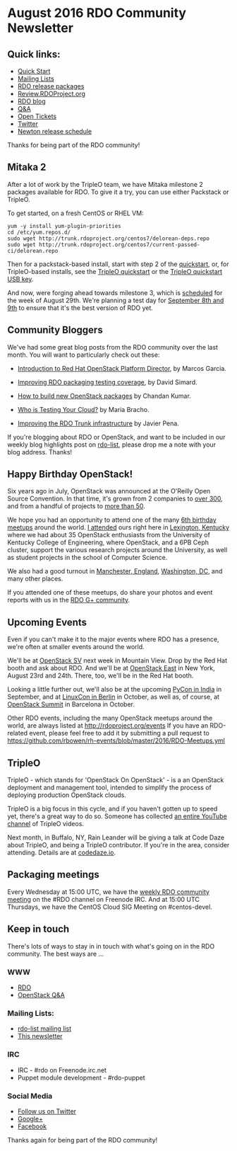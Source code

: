 # August 2016 RDO Community Newsletter

## Quick links:

* [Quick Start](http://rdoproject.org/quickstart)
* [Mailing Lists](https://www.rdoproject.org/community/mailing-lists/)
* [RDO release packages](https://trunk.rdoproject.org/)
* [Review.RDOProject.org](http://review.rdoproject.org/)
* [RDO blog](http://rdoproject.org/blog)
* [Q&A](http://ask.openstack.org/)
* [Open Tickets](http://tm3.org/rdobugs)
* [Twitter](http://twitter.com/rdocommunity)
* [Newton release schedule](http://releases.openstack.org/newton/schedule.html)

Thanks for being part of the RDO community!

## Mitaka 2

After a lot of work by the TripleO team, we have Mitaka milestone 2
packages available for RDO. To give it a try, you can use either
Packstack or TripleO.

To get started, on a fresh CentOS or RHEL VM:

    yum -y install yum-plugin-priorities
    cd /etc/yum.repos.d/
    sudo wget http://trunk.rdoproject.org/centos7/delorean-deps.repo
    sudo wget http://trunk.rdoproject.org/centos7/current-passed-ci/delorean.repo

Then for a packstack-based install, start with step 2 of the
[quickstart](https://www.rdoproject.org/install/quickstart/), or, for
TripleO-based installs, see the [TripleO
quickstart](https://www.rdoproject.org/tripleo/) or the [TripleO
quickstart USB key](https://www.rdoproject.org/tripleo/oooq-usbkey/).

And now, were forging ahead towards milestone 3, which is 
[scheduled](http://releases.openstack.org/newton/schedule.html) for the
week of August 29th. We're planning a test day for [September 8th and
9th](https://www.rdoproject.org/testday/newton/milestone3) to ensure
that it's the best version of RDO yet.

## Community Bloggers

We've had some great blog posts from the RDO community over the last
month. You will want to particularly check out these:

* [Introduction to Red Hat OpenStack Platform Director](http://tm3.org/83), by Marcos Garcia.

* [Improving RDO packaging testing coverage](http://tm3.org/7y), by David Simard.

* [How to build new OpenStack packages](http://tm3.org/7-) by Chandan Kumar.

* [Who is Testing Your Cloud?](http://tm3.org/7k) by Maria Bracho.

* [Improving the RDO Trunk infrastructure](http://tm3.org/7n) by Javier Pena.

If you're blogging about RDO or OpenStack, and want to be included in
our weekly blog highlights post on
[rdo-list](https://www.redhat.com/mailman/listinfo/rdo-list), please
drop me a note with your blog address. Thanks!

## Happy Birthday OpenStack!

Six years ago in July, OpenStack was announced at the O'Reilly Open
Source Convention. In that time, it's grown from 2 companies to [over
300](https://www.openstack.org/foundation/companies/),
and from a handful of projects to [more than
50](http://git.openstack.org/cgit/openstack/governance/tree/reference/projects.yaml).

We hope you had an opportunity to attend one of the many [6th birthday
meetups](https://goo.gl/mmRtXi) around the world. [I
attended](https://photos.google.com/share/AF1QipPfBEdr9uDhnKCjUGvk43v_JvEUeth7PWmBqREhfL6H3i3VmfFotMsoQ1wUhNbXGA?key=bDVzejloamVmMVFtRXZTZ3hudTJQbGdXUnZQMlZR)
ours right here in [Lexington,
Kentucky](http://www.meetup.com/OpenStack-Kentucky/events/232204499/)
where we had about 35 OpenStack enthusiasts from the University of
Kentucky College of Engineering, where OpenStack, and a 6PB Ceph
cluster, support the various research projects around the University, as
well as student projects in the school of Computer Science.

We also had a good turnout in [Manchester,
England](http://www.meetup.com/Manchester-OpenStack-Meetup/events/232048418/),
[Washington, DC](http://www.meetup.com/OpenStackDC/events/231785648/),
and many other places.

If you attended one of these meetups, do share your photos and event
reports with us in the [RDO G+ community](http://tm3.org/rdogplus).

## Upcoming Events 

Even if you can't make it to the major events where RDO has a presence,
we're often at smaller events around the world.

We'll be at [OpenStack SV](https://www.openstacksv.com/) next week in
Mountain View. Drop by the Red Hat booth and ask about RDO. And we'll be
at [OpenStack East](http://www.openstackeast.com/) in New York, August
23rd and 24th. There, too, we'll be in the Red Hat booth.

Looking a little further out, we'll also be at the upcoming [PyCon in
India](https://in.pycon.org/2016/) in September, and at [LinuxCon in
Berlin](http://events.linuxfoundation.org/events/linuxcon-europe) in
October, as well as, of course, at [OpenStack
Summit](https://www.openstack.org/summit) in Barcelona in October.

Other RDO events, including the many OpenStack meetups around the
world, are always listed at http://rdoproject.org/events  If you have
an RDO-related event, please feel free to add it by submitting a pull
request to
https://github.com/rbowen/rh-events/blob/master/2016/RDO-Meetups.yml

## TripleO

TripleO - which stands for 'OpenStack On OpenStack' - is a an OpenStack
deployment and management tool, intended to simplify the process of
deploying production OpenStack clouds.

TripleO is a big focus in this cycle, and if you haven't gotten up to
speed yet, there's a great way to do so. Someone has collected [an
entire YouTube
channel](https://www.youtube.com/channel/UCNGDxZGwUELpgaBoLvABsTA/) of
TripleO videos.

Next month, in Buffalo, NY, Rain Leander will be giving a talk at Code
Daze about TripleO, and being a TripleO contributor. If you're in the
area, consider attending. Details are at
[codedaze.io](http://www.codedaze.io/).

## Packaging meetings 

Every Wednesday at 15:00 UTC, we have the [weekly RDO community
meeting](https://etherpad.openstack.org/p/RDO-Meeting)
on the #RDO channel on Freenode IRC. And at 15:00 UTC Thursdays, we
have the CentOS Cloud SIG Meeting on #centos-devel.

## Keep in touch 

There's lots of ways to stay in in touch with what's going on in the
RDO community. The best ways are ...

### WWW 
* [RDO](http://rdoproject.org/)
* [OpenStack Q&A](http://ask.openstack.org/ )

### Mailing Lists: 
* [rdo-list mailing list](http://www.redhat.com/mailman/listinfo/rdo-list )
* [This newsletter](http://www.redhat.com/mailman/listinfo/rdo-newsletter )

### IRC 
* IRC - #rdo on Freenode.irc.net
* Puppet module development - #rdo-puppet

### Social Media
* [Follow us on Twitter](http://twitter.com/rdocommunity )
* [Google+](http://tm3.org/rdogplus )
* [Facebook](http://facebook.com/rdocommunity)

Thanks again for being part of the RDO community!

